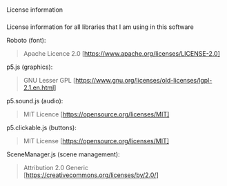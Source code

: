 #
License information

###
License information for all libraries that I am using in this software

Roboto (font):
> Apache Licence 2.0 [https://www.apache.org/licenses/LICENSE-2.0]

p5.js (graphics):
> GNU Lesser GPL [https://www.gnu.org/licenses/old-licenses/lgpl-2.1.en.html]

p5.sound.js (audio):
> MIT Licence [https://opensource.org/licenses/MIT]

p5.clickable.js (buttons):
> MIT License [https://opensource.org/licenses/MIT]

SceneManager.js (scene management):
> Attribution 2.0 Generic [https://creativecommons.org/licenses/by/2.0/]
